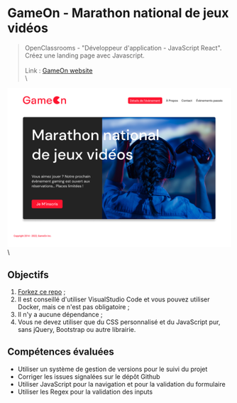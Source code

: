 # GameOn - Marathon national de jeux vidéos

> OpenClassrooms - "Développeur d'application - JavaScript React".  
> Créez une landing page avec Javascript.  
\
> Link : [GameOn website](https://yann-github.github.io/GameOn-website-FR/starterOnly/)  
\

![Website Mockup](./starterOnly/HomePage.png)  
\

## Objectifs

1. [Forkez ce repo](https://github.com/OpenClassrooms-Student-Center/GameOn-website-FR/) ;
2. Il est conseillé d'utiliser VisualStudio Code et vous pouvez utiliser Docker, mais ce n'est pas obligatoire ;
3. Il n'y a aucune dépendance ;
4. Vous ne devez utiliser que du CSS personnalisé et du JavaScript pur, sans jQuery, Bootstrap ou autre librairie.

## Compétences évaluées

- Utiliser un système de gestion de versions pour le suivi du projet
- Corriger les issues signalées sur le dépôt Github
- Utiliser JavaScript pour la navigation et pour la validation du formulaire
- Utiliser les Regex pour la validation des inputs
